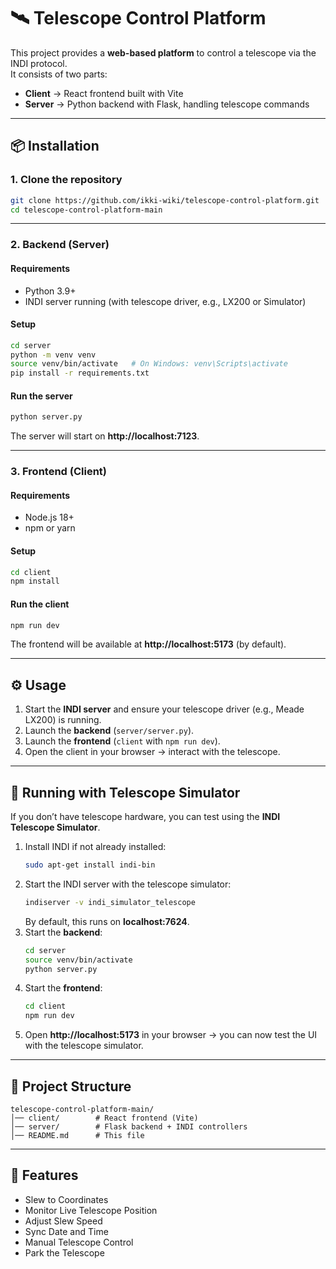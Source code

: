 # 🛰️ Telescope Control Platform

This project provides a **web-based platform** to control a telescope via the INDI protocol.  
It consists of two parts:  
- **Client** → React frontend built with Vite  
- **Server** → Python backend with Flask, handling telescope commands
---

## 📦 Installation

### 1. Clone the repository
```bash
git clone https://github.com/ikki-wiki/telescope-control-platform.git
cd telescope-control-platform-main
```

---

### 2. Backend (Server)

#### Requirements
- Python 3.9+  
- INDI server running (with telescope driver, e.g., LX200 or Simulator)

#### Setup
```bash
cd server
python -m venv venv
source venv/bin/activate   # On Windows: venv\Scripts\activate
pip install -r requirements.txt
```

#### Run the server
```bash
python server.py
```

The server will start on **http://localhost:7123**.

---

### 3. Frontend (Client)

#### Requirements
- Node.js 18+  
- npm or yarn

#### Setup
```bash
cd client
npm install
```

#### Run the client
```bash
npm run dev
```

The frontend will be available at **http://localhost:5173** (by default).

---

## ⚙️ Usage

1. Start the **INDI server** and ensure your telescope driver (e.g., Meade LX200) is running.  
2. Launch the **backend** (`server/server.py`).  
3. Launch the **frontend** (`client` with `npm run dev`).  
4. Open the client in your browser → interact with the telescope.  

---

## 🧪 Running with Telescope Simulator

If you don’t have telescope hardware, you can test using the **INDI Telescope Simulator**.

1. Install INDI if not already installed:
   ```bash
   sudo apt-get install indi-bin
   ```
2. Start the INDI server with the telescope simulator:
   ```bash
   indiserver -v indi_simulator_telescope
   ```
   By default, this runs on **localhost:7624**.
3. Start the **backend**:
   ```bash
   cd server
   source venv/bin/activate
   python server.py
   ```
4. Start the **frontend**:
   ```bash
   cd client
   npm run dev
   ```
5. Open **http://localhost:5173** in your browser → you can now test the UI with the telescope simulator.

---

## 📂 Project Structure
```
telescope-control-platform-main/
│── client/        # React frontend (Vite)
│── server/        # Flask backend + INDI controllers
│── README.md      # This file
```

---

## 🚀 Features
- Slew to Coordinates  
- Monitor Live Telescope Position
- Adjust Slew Speed 
- Sync Date and Time
- Manual Telescope Control
- Park the Telescope


